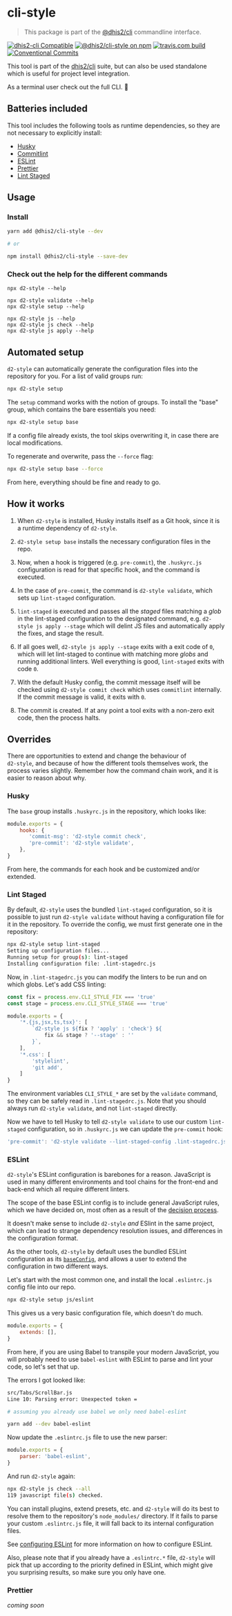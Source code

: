 # cli-style

> This package is part of the [@dhis2/cli](https://github.com/dhis2/cli)
> commandline interface.


[![dhis2-cli Compatible](https://img.shields.io/badge/dhis2-cli-ff69b4.svg)](https://github.com/dhis2/cli)
[![@dhis2/cli-style on npm](https://img.shields.io/npm/v/@dhis2/cli-style.svg)](https://www.npmjs.com/package/@dhis2/cli-style)
[![travis.com build](https://img.shields.io/travis/com/dhis2/cli-style.svg)](https://travis-ci.com/dhis2/cli-style)
[![Conventional Commits](https://img.shields.io/badge/Conventional%20Commits-1.0.0-yellow.svg)](https://conventionalcommits.org)

This tool is part of the [dhis2/cli](https://github.com/dhis2/cli)
suite, but can also be used standalone which is useful for project level
integration.

As a terminal user check out the full CLI. :rocket:

## Batteries included

This tool includes the following tools as runtime dependencies, so they
are not necessary to explicitly install:

- [Husky](https://github.com/typicode/husky)
- [Commitlint](https://commitlint.js.org)
- [ESLint](https://eslint.org/)
- [Prettier](https://prettier.io)
- [Lint Staged](https://github.com/okonet/lint-staged)

## Usage

### Install

```sh
yarn add @dhis2/cli-style --dev

# or

npm install @dhis2/cli-style --save-dev
```

### Check out the help for the different commands

```
npx d2-style --help

npx d2-style validate --help
npx d2-style setup --help

npx d2-style js --help
npx d2-style js check --help
npx d2-style js apply --help
```

## Automated setup

`d2-style` can automatically generate the configuration files into the
repository for you. For a list of valid groups run:

```sh
npx d2-style setup
```

The `setup` command works with the notion of groups. To install the
"base" group, which contains the bare essentials you need:

```sh
npx d2-style setup base
```

If a config file already exists, the tool skips overwriting it, in case
there are local modifications.

To regenerate and overwrite, pass the `--force` flag:

```sh
npx d2-style setup base --force
```

From here, everything should be fine and ready to go.

## How it works

1. When `d2-style` is installed, Husky installs itself as a Git hook,
   since it is a runtime dependency of `d2-style`.

2. `d2-style setup base` installs the necessary configuration files in the
   repo. 

3. Now, when a hook is triggered (e.g. `pre-commit`), the `.huskyrc.js`
   configuration is read for that specific hook, and the command is
   executed.

4. In the case of `pre-commit`, the command is `d2-style validate`,
   which sets up `lint-staged` configuration.

5. `lint-staged` is executed and passes all the _staged_ files matching a
   _glob_ in the lint-staged configuration to the designated command,
   e.g. `d2-style js apply --stage` which will delint JS files and
   automatically apply the fixes, and stage the result.

6. If all goes well, `d2-style js apply --stage` exits with a exit code
   of `0`, which will let lint-staged to continue with matching more
   _globs_ and running additional linters. Well everything is good,
   `lint-staged` exits with code `0`.

7. With the default Husky config, the commit message itself will be
   checked using `d2-style commit check` which uses `commitlint`
   internally. If the commit message is valid, it exits with `0`.

8. The commit is created. If at any point a tool exits with a non-zero
   exit code, then the process halts.

## Overrides

There are opportunities to extend and change the behaviour of      
`d2-style`, and because of how the different tools themselves work, the
process varies slightly. Remember how the command chain work, and it is
easier to reason about why.

### Husky

The `base` group installs `.huskyrc.js` in the repository, which looks
like:

```js
module.exports = {
    hooks: {
       'commit-msg': 'd2-style commit check',
       'pre-commit': 'd2-style validate',
    },
}
```

From here, the commands for each hook and be customized and/or extended.

### Lint Staged

By default, `d2-style` uses the bundled `lint-staged` configuration, so
it is possible to just run `d2-style validate` without having a
configuration file for it in the repository. To override the config, we
must first generate one in the repository:

```sh
npx d2-style setup lint-staged
Setting up configuration files...
Running setup for group(s): lint-staged
Installing configuration file: .lint-stagedrc.js
```

Now, in `.lint-stagedrc.js` you can modify the linters to be run and on
which globs. Let's add CSS linting:

```js
const fix = process.env.CLI_STYLE_FIX === 'true'
const stage = process.env.CLI_STYLE_STAGE === 'true'

module.exports = {
    '*.{js,jsx,ts,tsx}': [
        `d2-style js ${fix ? 'apply' : 'check'} ${
            fix && stage ? '--stage' : ''
        }`,
    ],
    '*.css': [
        'stylelint',
        'git add',
    ]
}
```

The environment variables `CLI_STYLE_*` are set by the `validate`
command, so they can be safely read in `.lint-stagedrc.js`. Note that
you should always run `d2-style validate`, and not `lint-staged`
directly.

Now we have to tell Husky to tell `d2-style validate` to use our custom
`lint-staged` configuration, so in `.huskyrc.js` we can update the
`pre-commit` hook:

```js
'pre-commit': 'd2-style validate --lint-staged-config .lint-stagedrc.js',
```

### ESLint

`d2-style`'s ESLint configuration is barebones for a reason. JavaScript
is used in many different environments and tool chains for the front-end
and back-end which all require different linters.

The scope of the base ESLint config is to include general JavaScript
rules, which we have decided on, most often as a result of the [decision
process](https://github.com/dhis2/notes/#discussion-board).

It doesn't make sense to include `d2-style` _and_ ESlint in the same
project, which can lead to strange dependency resolution issues, and
differences in the configuration format.

As the other tools, `d2-style` by default uses the bundled ESLint
configuration as its
[`baseConfig`](https://eslint.org/docs/developer-guide/nodejs-api#cliengine),
and allows a user to extend the configuration in two different ways.

Let's start with the most common one, and install the local
`.eslintrc.js` config file into our repo.

```sh
npx d2-style setup js/eslint
```

This gives us a very basic configuration file, which doesn't do much.

```js
module.exports = {
    extends: [],
}
```

From here, if you are using Babel to transpile your modern JavaScript,
you will probably need to use `babel-eslint` with ESLint to parse and
lint your code, so let's set that up.

The errors I got looked like:

```sh
src/Tabs/ScrollBar.js
Line 10: Parsing error: Unexpected token =
```

```sh
# assuming you already use babel we only need babel-eslint

yarn add --dev babel-eslint
```

Now update the `.eslintrc.js` file to use the new parser:

```js
module.exports = {
    parser: 'babel-eslint',
}
```

And run `d2-style` again:

```sh
npx d2-style js check --all
119 javascript file(s) checked.
```

You can install plugins, extend presets, etc. and `d2-style` will do its
best to resolve them to the repository's `node_modules/` directory. If
it fails to parse your custom `.eslintrc.js` file, it will fall back to
its internal configuration files.

See [configuring ESLint](https://eslint.org/docs/user-guide/configuring)
for more information on how to configure ESLint.

Also, please note that if you already have a `.eslintrc.*` file,
`d2-style` will pick that up according to the priority defined in
ESLint, which might give you surprising results, so make sure you only
have one.

### Prettier

_coming soon_
